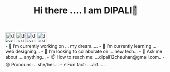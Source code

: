 <h1 align="center">Hi there ....  I  am  DIPALI👋</h1>

</br>
</br>
<a href="https://www.linkedin.com/in/dipalee-chauhan-7460ba1b7/"/>
  <img align="left" alt="dipalee's Linkdein" width="30px" src="https://www.vectorlogo.zone/logos/linkedin/linkedin-tile.svg" />
</a>
<a href="https://github.com/dipalee12"/>
  <img align="left" alt="dipalee's Github" width="30px" src="https://www.vectorlogo.zone/logos/github/github-tile.svg" />
</a>
<a href="https://twitter.com/ChauhanDipalee">
  <img align="left" alt="dipalee's Twitter" width="30px" src="https://www.vectorlogo.zone/logos/twitter/twitter-tile.svg" />
</a>

<a href="https://www.instagram.com/dipali_k_chauhan"/>
  <img align="left" alt="dipalee's Instagram" width="30px" src="https://www.vectorlogo.zone/logos/instagram/instagram-icon.svg" />
</a>
</br>
</br>
- 🔭 I’m currently working on ... my dream.....
- 🌱 I’m currently learning ... web designing...
- 👯 I’m looking to collaborate on ....new tech...
- 💬 Ask me about ....anything...
- 📫 How to reach me: ...dipali12chauhan@gmail.com..
- 😄 Pronouns: ...she/her....
- ⚡ Fun fact: ....art......
</br>
</br>



